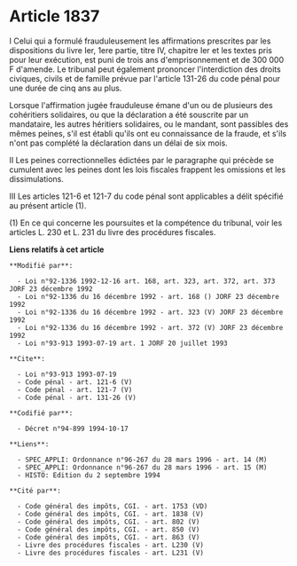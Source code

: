 # Article 1837

I Celui qui a formulé frauduleusement les affirmations prescrites par les dispositions du livre Ier, 1ere partie, titre IV,
chapitre Ier et les textes pris pour leur exécution, est puni de trois ans d'emprisonnement et de 300 000 F d'amende. Le
tribunal peut également prononcer l'interdiction des droits civiques, civils et de famille prévue par l'article 131-26 du
code pénal pour une durée de cinq ans au plus.

Lorsque l'affirmation jugée frauduleuse émane d'un ou de plusieurs des cohéritiers solidaires, ou que la déclaration a été
souscrite par un mandataire, les autres héritiers solidaires, ou le mandant, sont passibles des mêmes peines, s'il est établi
qu'ils ont eu connaissance de la fraude, et s'ils n'ont pas complété la déclaration dans un délai de six mois.

II Les peines correctionnelles édictées par le paragraphe qui précède se cumulent avec les peines dont les lois fiscales
frappent les omissions et les dissimulations.

III Les articles 121-6 et 121-7 du code pénal sont applicables a délit spécifié au présent article (1).

(1) En ce qui concerne les poursuites et la compétence du tribunal, voir les articles L. 230 et L. 231 du livre des
procédures fiscales.

**Liens relatifs à cet article**

	**Modifié par**:

	  - Loi n°92-1336 1992-12-16 art. 168, art. 323, art. 372, art. 373 JORF 23 décembre 1992
	  - Loi n°92-1336 du 16 décembre 1992 - art. 168 () JORF 23 décembre 1992
	  - Loi n°92-1336 du 16 décembre 1992 - art. 323 (V) JORF 23 décembre 1992
	  - Loi n°92-1336 du 16 décembre 1992 - art. 372 (V) JORF 23 décembre 1992
	  - Loi n°93-913 1993-07-19 art. 1 JORF 20 juillet 1993

	**Cite**:

	  - Loi n°93-913 1993-07-19
	  - Code pénal - art. 121-6 (V)
	  - Code pénal - art. 121-7 (V)
	  - Code pénal - art. 131-26 (V)

	**Codifié par**:

	  - Décret n°94-899 1994-10-17

	**Liens**:

	  - SPEC_APPLI: Ordonnance n°96-267 du 28 mars 1996 - art. 14 (M)
	  - SPEC_APPLI: Ordonnance n°96-267 du 28 mars 1996 - art. 15 (M)
	  - HISTO: Edition du 2 septembre 1994

	**Cité par**:

	  - Code général des impôts, CGI. - art. 1753 (VD)
	  - Code général des impôts, CGI. - art. 1838 (V)
	  - Code général des impôts, CGI. - art. 802 (V)
	  - Code général des impôts, CGI. - art. 850 (V)
	  - Code général des impôts, CGI. - art. 863 (V)
	  - Livre des procédures fiscales - art. L230 (V)
	  - Livre des procédures fiscales - art. L231 (V)
